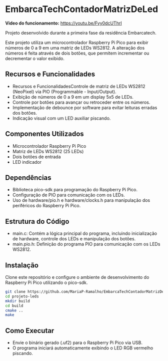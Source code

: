 # EmbarcaTechContadorMatrizDeLed

**Video do funcionamento:** https://youtu.be/Fvy0dcUThrI

Projeto desenvolvido durante a primeira fase da residência Embarcatech.

Este projeto utiliza um microcontrolador Raspberry Pi Pico para exibir números de 0 a 9 em uma matriz de LEDs WS2812. A alteração dos números é feita através de dois botões, que permitem incrementar ou decrementar o valor exibido.


## Recursos e Funcionalidades

- Recursos e FuncionalidadesControle de matriz de LEDs WS2812 (NeoPixel) via PIO (Programmable  - Input/Output).
- Exibição de números de 0 a 9 em um display 5x5 de LEDs.
- Controle por botões para avançar ou retroceder entre os números.
- Implementação de debounce por software para evitar leituras erradas dos botões.
- Indicação visual com um LED auxiliar piscando.

## Componentes Utilizados
- Microcontrolador Raspberry Pi Pico
- Matriz de LEDs WS2812 (25 LEDs)
- Dois botões de entrada
- LED indicador

## Dependências
- Biblioteca pico-sdk para programação do Raspberry Pi Pico.
- Configuração de PIO para comunicação com os LEDs.
- Uso de hardware/pio.h e hardware/clocks.h para manipulação dos periféricos do Raspberry Pi Pico.

## Estrutura do Código
- main.c: Contém a lógica principal do programa, incluindo inicialização de hardware, controle dos LEDs e manipulação dos botões.
- main.pio.h: Definição do programa PIO para comunicação com os LEDs WS2812.

## Instalação

Clone este repositório e configure o ambiente de desenvolvimento do Raspberry Pi Pico utilizando o pico-sdk.

```bash
git clone https://github.com/MariaP-Ramalho/EmbarcaTechContadorMatrizDeLed.git
cd projeto-leds
mkdir build
cd build
cmake ..
make
```

## Como Executar

- Envie o binário gerado (.uf2) para o Raspberry Pi Pico via USB.
- O programa iniciará automaticamente exibindo o LED RGB vermelho piscando.
